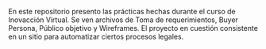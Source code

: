 En este repositorio presento las prácticas hechas durante el curso de Inovacción Virtual.
Se ven archivos de Toma de requerimientos, Buyer Persona, Público objetivo y Wireframes.
El proyecto en cuestión consistente en un sitio para automatizar ciertos procesos legales.
